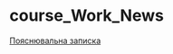 # course_Work_News

 [Пояснювальна записка](https://docs.google.com/document/d/1wMoHdMPUwqfa9Q4I7D-VUEC3CvEFIu3siQyI91lAkC4/edit)
